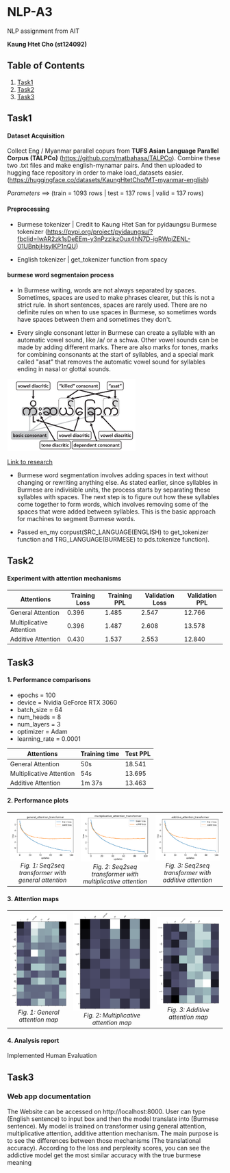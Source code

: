 # NLP-A3
NLP assignment from AIT

**Kaung Htet Cho (st124092)**

## Table of Contents
1. [Task1](#Task1)
2. [Task2](#Task2)
3. [Task3](#Task3)

## Task1
#### Dataset Acquisition

Collect Eng / Myanmar parallel copurs from **TUFS Asian Language Parallel Corpus (TALPCo)** (https://github.com/matbahasa/TALPCo). Combine these two .txt files and make english-mynamar pairs. And then uploaded to hugging face repository in order to make load_datasets easier. (https://huggingface.co/datasets/KaungHtetCho/MT-myanmar-english)

*Parameters*  ==>  (train = 1093 rows | test  = 137 rows | valid = 137 rows)

#### Preprocessing

- Burmese tokenizer | Credit to Kaung Htet San for pyidaungsu Burmese tokenizer (https://pypi.org/project/pyidaungsu/?fbclid=IwAR2zk1sDeEEm-y3nPzzikzOux4hN7D-igRWpjZENL-01UBnbjHsylKP1nQU)

- English tokenizer | get_tokenizer function from spacy

#### burmese word segmentaion process

- In Burmese writing, words are not always separated by spaces. Sometimes, spaces are used to make phrases clearer, but this is not a strict rule. In short sentences, spaces are rarely used. There are no definite rules on when to use spaces in Burmese, so sometimes words have spaces between them and sometimes they don't.

- Every single consonant letter in Burmese can create a syllable with an automatic vowel sound, like /a/ or a schwa. Other vowel sounds can be made by adding different marks. There are also marks for tones, marks for combining consonants at the start of syllables, and a special mark called "asat" that removes the automatic vowel sound for syllables ending in nasal or glottal sounds.


<img src="image.png" alt="Burmese Word Segmentation Process" width="300"/>

[Link to research](https://dl.acm.org/doi/pdf/10.1145/2846095)


- Burmese word segmentation involves adding spaces in text without changing or rewriting anything else. As stated earlier, since syllables in Burmese are indivisible units, the process starts by separating these syllables with spaces. The next step is to figure out how these syllables come together to form words, which involves removing some of the spaces that were added between syllables. This is the basic approach for machines to segment Burmese words.

- Passed en_my corpust(SRC_LANGUAGE(ENGLISH) to get_tokenizer function and TRG_LANGUAGE(BURMESE) to pds.tokenize function). 

## Task2
#### Experiment with attention mechanisms

| Attentions          | Training Loss | Training PPL | Validation Loss | Validation PPL | 
|----------------|-------------|---------------|---------------|--------------------|
| General Attention       |    0.396      |      1.485  |       2.547        |            12.766        |   
| Multiplicative Attention |         0.396   |     1.487      |         2.608   |          13.578         |    
| Additive Attention          |   0.430       |  1.537   |        2.553 |         12.840      |    

## Task3
#### 1. Performance comparisons

- epochs = 100
- device = Nvidia GeForce RTX 3060
- batch_size = 64
- num_heads = 8
- num_layers = 3
- optimizer = Adam
- learning_rate = 0.0001

| Attentions          | Training time | Test PPL |
|----------------|-------------|---------------|
| General Attention       |    50s        |   18.541     |    
| Multiplicative Attention |          54s   |     13.695       |  
| Additive Attention          |       1m 37s    |    13.463      |  

#### 2. Performance plots

<table>
  <tr>
    <td align="center">
      <img src="./app/images/general_attention_transformer_loss_plot.png" alt="Seq2seq transformer with general attention" style="width: 100%;" />
      <br />
      <em>Fig. 1: Seq2seq transformer with general attention</em>
    </td>
    <td align="center">
      <img src="./app/images/multiplicative_attention_transformer_loss_plot.png" alt="Seq2seq transformer with multiplicative attention" style="width: 100%;" />
      <br />
      <em>Fig. 2: Seq2seq transformer with multiplicative attention</em>
    </td>
    <td align="center">
      <img src="./app/images/additive_attention_transformer_loss_plot.png" alt="Seq2seq transformer with additive attention" style="width: 100%;" />
      <br />
      <em>Fig. 3: Seq2seq transformer with additive attention</em>
    </td>
  </tr>
</table>

#### 3. Attention maps

<table>
  <tr>
    <td align="center">
      <img src="app/images/general_attention_map.png" alt="general attention map" style="width: 100%;" />
      <br />
      <em>Fig. 1: General attention map</em>
    </td>
    <td align="center">
      <img src="app/images/multiplicative_attention_map.png" alt="multiplicative attention map" style="width: 100%;" />
      <br />
      <em>Fig. 2: Multiplicative attention map</em>
    </td>
    <td align="center">
      <img src="app/images/additive_attention_map.png" alt="additive attention map" style="width: 100%;" />
      <br />
      <em>Fig. 3: Additive attention map</em>
    </td>
  </tr>
</table>


#### 4. Analysis report

Implemented Human Evaluation


## Task3
### Web app documentation

The Website can be accessed on http://localhost:8000. User can type (English sentence) to input box and then the model translate into (Burmese sentence). My model is trained on transformer using general attention, multiplicative attention, additive attention mechanism. The main purpose is to see the differences between those mechanisms (The translational accuracy). According to the loss and perplexity scores, you can see the addictive model get the most similar accuracy with the true burmese meaning